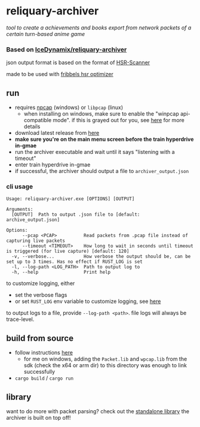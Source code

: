 # reliquary-archiver

_tool to create a achievements and books export from network packets of a certain turn-based anime game_

### Based on [IceDynamix/reliquary-archiver](https://github.com/IceDynamix/reliquary-archiver)

json output format is based on the format of [HSR-Scanner](https://github.com/kel-z/HSR-Scanner)

made to be used with [fribbels hsr optimizer](https://github.com/fribbels/hsr-optimizer)

## run

- requires [npcap](https://npcap.com/) (windows) or `libpcap` (linux)
  - when installing on windows, make sure to enable the "winpcap api-compatible mode". 
    if this is grayed out for you, see [here](https://github.com/IceDynamix/reliquary-archiver/issues/2)
    for more details
- download latest release from [here](https://github.com/IceDynamix/reliquary-archiver/releases/)
- **make sure you're on the main menu screen before the train hyperdrive in-gmae**
- run the archiver executable and wait until it says "listening with a timeout"
- enter train hyperdrive in-gmae
- if successful, the archiver should output a file to `archiver_output.json`

### cli usage

```
Usage: reliquary-archiver.exe [OPTIONS] [OUTPUT]

Arguments:
  [OUTPUT]  Path to output .json file to [default: archive_output.json]

Options:
      --pcap <PCAP>          Read packets from .pcap file instead of capturing live packets
      --timeout <TIMEOUT>    How long to wait in seconds until timeout is triggered (for live capture) [default: 120]
  -v, --verbose...           How verbose the output should be, can be set up to 3 times. Has no effect if RUST_LOG is set
  -l, --log-path <LOG_PATH>  Path to output log to
  -h, --help                 Print help
```

to customize logging, either
- set the verbose flags
- or set `RUST_LOG` env variable to customize logging, see [here](https://docs.rs/tracing-subscriber/latest/tracing_subscriber/filter/struct.EnvFilter.html#directives)

to output logs to a file, provide `--log-path <path>`. file logs will always be trace-level.

## build from source

- follow instructions [here](https://github.com/rust-pcap/pcap?tab=readme-ov-file#building)
  - for me on windows, adding the `Packet.lib` and `wpcap.lib` from the sdk (check the x64 or arm dir) 
    to this directory was enough to link successfully
- `cargo build` / `cargo run`

## library

want to do more with packet parsing? check out the 
[standalone library](https://github.com/IceDynamix/reliquary) the archiver is built on top off!
